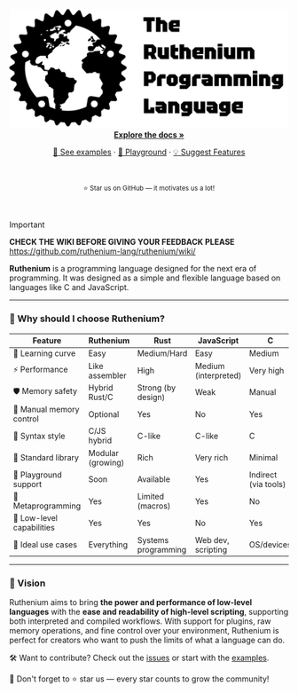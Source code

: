 <div align="center">
   <img src="assets/image/rpl_logo.png">
   <br />
   <a href="https://github.com/ruthenium-lang/ruthenium/wiki/">
      <b>Explore the docs »</b>
   </a>
   <br/>

   <a href="https://github.com/ruthenium-lang/ruthenium/wiki/Examples">📖 See examples</a>
   ·
   <a href="https://ruthenium-lang.github.io/ruthenium/playground/">🧪 Playground</a>
   ·
   <a href="https://github.com/ruthenium-lang/ruthenium/issues">💡 Suggest Features</a>

   <br /><br />
   <sup>⭐ Star us on GitHub — it motivates us a lot!</sup>
</div>

<br />

> [!IMPORTANT]
> **CHECK THE WIKI BEFORE GIVING YOUR FEEDBACK PLEASE**<br />
> https://github.com/ruthenium-lang/ruthenium/wiki/

**Ruthenium** is a programming language designed for the next era of programming. It was
designed as a simple and flexible language based on languages like C and JavaScript.

---

### 🤔 Why should I choose Ruthenium?

| Feature                    | Ruthenium          | Rust             | JavaScript        | C                  |
|----------------------------|--------------------|------------------|-------------------|--------------------|
| 🧠 Learning curve          | Easy               | Medium/Hard      | Easy              | Medium             |
| ⚡ Performance              | Like assembler     | High             | Medium (interpreted) | Very high       |
| 🛡️ Memory safety           | Hybrid Rust/C      | Strong (by design)| Weak              | Manual             |
| 🔧 Manual memory control   | Optional           | Yes              | No                | Yes                |
| 🔄 Syntax style            | C/JS hybrid        | C-like           | C-like            | C                  |
| 🧰 Standard library        | Modular (growing)  | Rich             | Very rich         | Minimal            |
| 🧪 Playground support      | Soon               | Available        | Yes               | Indirect (via tools)|
| 🧩 Metaprogramming         | Yes                | Limited (macros) | Yes               | No                 |
| 🔨 Low-level capabilities  | Yes                | Yes              | No                | Yes                |
| 🚀 Ideal use cases         | Everything | Systems programming | Web dev, scripting | OS/devices      |

---

### 🚀 Vision

Ruthenium aims to bring **the power and performance of low-level languages** with the **ease and readability of high-level scripting**, supporting both interpreted and compiled workflows. With support for plugins, raw memory operations, and fine control over your environment, Ruthenium is perfect for creators who want to push the limits of what a language can do.


🛠️ Want to contribute? Check out the [issues](https://github.com/ruthenium-lang/ruthenium/issues) or start with the [examples](https://github.com/ruthenium-lang/ruthenium/wiki/Examples).

📌 Don't forget to ⭐ star us — every star counts to grow the community!
